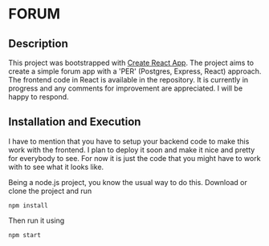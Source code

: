# FORUM

## Description

This project was bootstrapped with [Create React App](https://github.com/facebook/create-react-app). The project aims to create a simple forum app with a 'PER' (Postgres, Express, React) approach. The frontend code in React is available in the repository. It is currently in progress and any comments for improvement are appreciated. I will be happy to respond.

## Installation and Execution

I have to mention that you have to setup your backend code to make this work with the frontend. I plan to deploy it soon and make it nice and pretty for everybody to see. For now it is just the code that you might have to work with to see what it looks like.  

Being a node.js project, you know the usual way to do this. Download or clone the project and run 

`npm install`  

Then run it using  

`npm start`